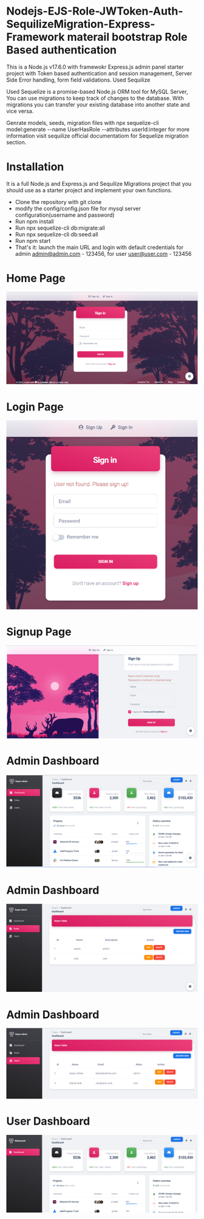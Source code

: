 # Nodejs-EJS-Role-JWToken-Auth-SequilizeMigration-Express-Framework materail bootstrap Role Based authentication

This is a Node.js v17.6.0 with framewokr Express.js admin panel starter project with Token based authentication and session management, Server Side Error handling, form field validations. Used Sequilize 

Used Sequelize is a promise-based Node.js ORM tool for MySQL Server, You can use migrations to keep track of changes to the database. With migrations you can transfer your existing database into another state and vice versa.

Genrate models, seeds, migration files with npx sequelize-cli model:generate --name UserHasRole --attributes userId:integer for more information visit sequilize official documentatiom for Sequelize migration section.

# Installation
It is a full Node.js and Express.js and Sequilize Migrations project that you should use as a starter project and implement your own functions.

* Clone the repository with git clone
* modify the config/config.json file for mysql server configuration(username and password)
* Run npm install
* Run npx sequelize-cli db:migrate:all
* Run npx sequelize-cli db:seed:all
* Run npm start
* That's it: launch the main URL and login with default credentials for admin admin@admin.com - 123456, for user user@user.com - 123456

# Home Page
![picture alt](https://github.com/Mahanteshkumbar/Nodejs-EJS-Role-JWToken-Auth-SequilizeMigration-Express-Framework/blob/main/snapshots/homepage.png)

# Login Page
![picture alt](https://github.com/Mahanteshkumbar/Nodejs-EJS-Role-JWToken-Auth-SequilizeMigration-Express-Framework/blob/main/snapshots/servervalidation.png)

# Signup Page
![picture alt](https://github.com/Mahanteshkumbar/Nodejs-EJS-Role-JWToken-Auth-SequilizeMigration-Express-Framework/blob/main/snapshots/register.png)

# Admin Dashboard
![picture alt](https://github.com/Mahanteshkumbar/Nodejs-EJS-Role-JWToken-Auth-SequilizeMigration-Express-Framework/blob/main/snapshots/dashboard.png)

# Admin Dashboard
![picture alt](https://github.com/Mahanteshkumbar/Nodejs-EJS-Role-JWToken-Auth-SequilizeMigration-Express-Framework/blob/main/snapshots/dashboard1.png)

# Admin Dashboard
![picture alt](https://github.com/Mahanteshkumbar/Nodejs-EJS-Role-JWToken-Auth-SequilizeMigration-Express-Framework/blob/main/snapshots/dashboard2.png)

# User Dashboard
![picture alt](https://github.com/Mahanteshkumbar/Nodejs-EJS-Role-JWToken-Auth-SequilizeMigration-Express-Framework/blob/main/snapshots/userdashboard.png)
